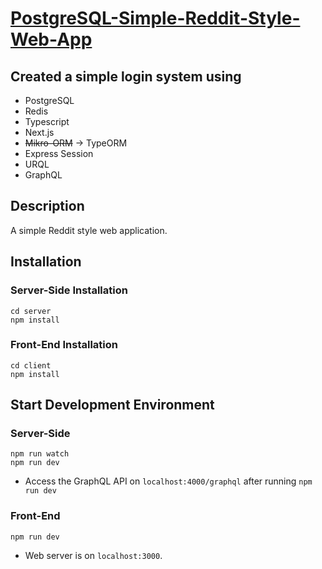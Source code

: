 # [PostgreSQL-Simple-Reddit-Style-Web-App](https://www.youtube.com/watch?v=I6ypD7qv3Z8&t=44501s)

## Created a simple login system using

- PostgreSQL
- Redis
- Typescript
- Next.js
- ~~Mikro-ORM~~ &#8594; TypeORM
- Express Session
- URQL
- GraphQL

## Description
A simple Reddit style web application.

## Installation

### Server-Side Installation
```
cd server
npm install
```

### Front-End Installation
```
cd client
npm install
```

## Start Development Environment

### Server-Side
```
npm run watch
npm run dev
```
- Access the GraphQL API on `localhost:4000/graphql` after running `npm run dev`

### Front-End
```
npm run dev
```
- Web server is on `localhost:3000`.
